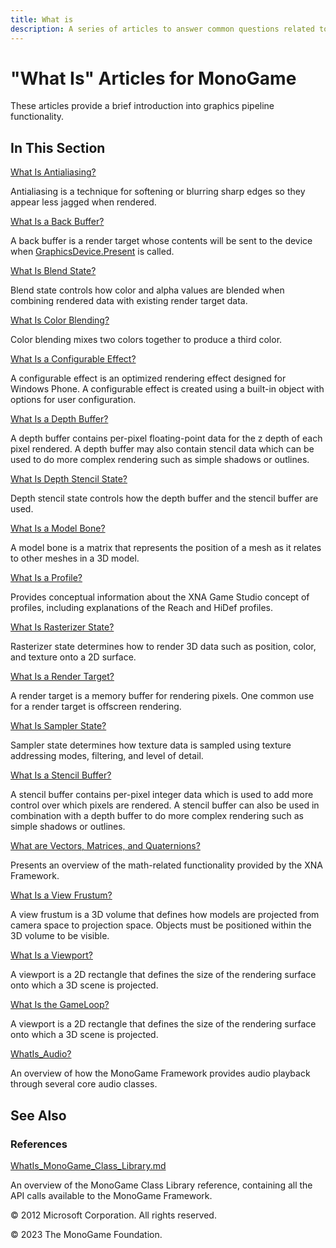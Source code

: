 ```yaml
---
title: What is
description: A series of articles to answer common questions related to MonoGame operation!
---
```


# "What Is" Articles for MonoGame

These articles provide a brief introduction into graphics pipeline functionality.

## In This Section

[What Is Antialiasing?](WhatIs_Antialiasing.md)

Antialiasing is a technique for softening or blurring sharp edges so they appear less jagged when rendered.

[What Is a Back Buffer?](WhatIs_BackBuffer.md)

A back buffer is a render target whose contents will be sent to the device when [GraphicsDevice.Present](xref:Microsoft.Xna.Framework.Graphics.GraphicsDevice.Present) is called.

[What Is Blend State?](WhatIs_BlendState.md)

Blend state controls how color and alpha values are blended when combining rendered data with existing render target data.

[What Is Color Blending?](WhatIs_ColorBlending.md)

Color blending mixes two colors together to produce a third color.

[What Is a Configurable Effect?](WhatIs_ConfigurableEffect.md)

A configurable effect is an optimized rendering effect designed for Windows Phone. A configurable effect is created using a built-in object with options for user configuration.

[What Is a Depth Buffer?](WhatIs_DepthBuffer.md)

A depth buffer contains per-pixel floating-point data for the z depth of each pixel rendered. A depth buffer may also contain stencil data which can be used to do more complex rendering such as simple shadows or outlines.

[What Is Depth Stencil State?](WhatIs_DepthStencilState.md)

Depth stencil state controls how the depth buffer and the stencil buffer are used.

[What Is a Model Bone?](WhatIs_ModelBone.md)

A model bone is a matrix that represents the position of a mesh as it relates to other meshes in a 3D model.

[What Is a Profile?](WhatIs_Profile.md)

Provides conceptual information about the XNA Game Studio concept of profiles, including explanations of the Reach and HiDef profiles.

[What Is Rasterizer State?](WhatIs_Rasterizer.md)

Rasterizer state determines how to render 3D data such as position, color, and texture onto a 2D surface.

[What Is a Render Target?](WhatIs_Render_Target.md)

A render target is a memory buffer for rendering pixels. One common use for a render target is offscreen rendering.

[What Is Sampler State?](WhatIs_Sampler.md)

Sampler state determines how texture data is sampled using texture addressing modes, filtering, and level of detail.

[What Is a Stencil Buffer?](WhatIs_StencilBuffer.md)

A stencil buffer contains per-pixel integer data which is used to add more control over which pixels are rendered. A stencil buffer can also be used in combination with a depth buffer to do more complex rendering such as simple shadows or outlines.

[What are Vectors, Matrices, and Quaternions?](WhatIs_VectorMatrixQuat.md)

Presents an overview of the math-related functionality provided by the XNA Framework.

[What Is a View Frustum?](WhatIs_ViewFrustum.md)

A view frustum is a 3D volume that defines how models are projected from camera space to projection space. Objects must be positioned within the 3D volume to be visible.

[What Is a Viewport?](WhatIs_Viewport.md)

A viewport is a 2D rectangle that defines the size of the rendering surface onto which a 3D scene is projected.

[What Is the GameLoop?](WhatIs_TheGameLoop.md)

A viewport is a 2D rectangle that defines the size of the rendering surface onto which a 3D scene is projected.

[WhatIs_Audio?](WhatIs_Audio.md)

An overview of how the MonoGame Framework provides audio playback through several core audio classes.

## See Also

### References

[WhatIs_MonoGame_Class_Library.md](WhatIs_MonoGame_Class_Library.md)

An overview of the MonoGame Class Library reference, containing all the API calls available to the MonoGame Framework.

© 2012 Microsoft Corporation. All rights reserved.  

© 2023 The MonoGame Foundation.
